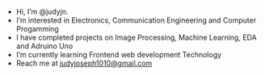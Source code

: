 - Hi, I’m @judyjn.
- I’m interested in Electronics, Communication Engineering and Computer Progamming 
- I have completed projects on Image Processing, Machine Learning, EDA and Adruino Uno
- I’m currently learning Frontend web development Technology
- Reach me at judyjoseph1010@gmail.com

<!---
judyjn/judyjn is a ✨ special ✨ repository because its `README.md` (this file) appears on your GitHub profile.
You can click the Preview link to take a look at your changes.
--->
